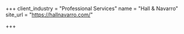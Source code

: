 +++
client_industry = "Professional Services"
name = "Hall & Navarro"
site_url = "https://hallnavarro.com/"

+++
